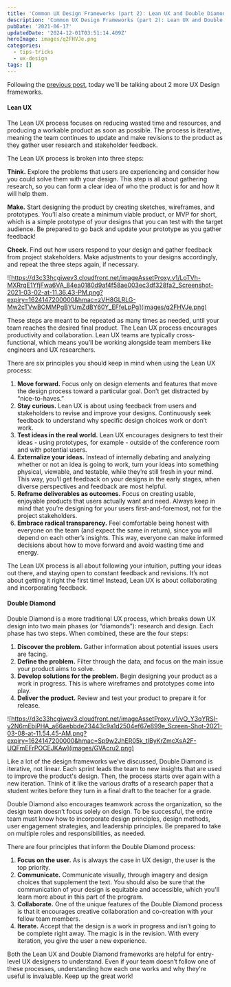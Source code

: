 ```yaml
---
title: 'Common UX Design Frameworks (part 2): Lean UX and Double Diamond'
description: 'Common UX Design Frameworks (part 2): Lean UX and Double Diamond'
pubDate: '2021-06-17'
updatedDate: '2024-12-01T03:51:14.409Z'
heroImage: images/q2FHVJe.png
categories:
  - tips-tricks
  - ux-design
tags: []
---
```


Following the [previous post](https://namvu.net/2021/06/common-ux-design-frameworks-design-thinking-process-and-the-five-elements-approach/), today we'll be talking about 2 more UX Design frameworks.

#### Lean UX 

The Lean UX process focuses on reducing wasted time and resources, and producing a workable product as soon as possible. The process is iterative, meaning the team continues to update and make revisions to the product as they gather user research and stakeholder feedback.

The Lean UX process is broken into three steps: 

**Think.** Explore the problems that users are experiencing and consider how you could solve them with your design. This step is all about gathering research, so you can form a clear idea of who the product is for and how it will help them.  

**Make.** Start designing the product by creating sketches, wireframes, and prototypes. You’ll also create a minimum viable product, or MVP for short, which is a simple prototype of your designs that you can test with the target audience. Be prepared to go back and update your prototype as you gather feedback!

**Check.** Find out how users respond to your design and gather feedback from project stakeholders. Make adjustments to your designs accordingly, and repeat the three steps again, if necessary.

![https://d3c33hcgiwev3.cloudfront.net/imageAssetProxy.v1/LoTVh-MXRrqE1YfjFwa6VA_84ea0180d9af4f58ae003ec3df328fa2_Screenshot-2021-03-02-at-11.36.43-PM.png?expiry=1624147200000&hmac=zVH8GLRLG-Mw2cTVwBOMMPgBYUmZdBY60Y_EFfeLpPg](images/q2FHVJe.png)

These steps are meant to be repeated as many times as needed, until your team reaches the desired final product. The Lean UX process encourages productivity and collaboration. Lean UX teams are typically cross-functional, which means you’ll be working alongside team members like engineers and UX researchers.

<!--more-->

There are six principles you should keep in mind when using the Lean UX process:

1. **Move forward.** Focus only on design elements and features that move the design process toward a particular goal. Don’t get distracted by “nice-to-haves.” 
2. **Stay curious.** Lean UX is about using feedback from users and stakeholders to revise and improve your designs. Continuously seek feedback to understand why specific design choices work or don’t work.
3. **Test ideas in the real world.** Lean UX encourages designers to test their ideas - using prototypes, for example - outside of the conference room and with potential users.
4. **Externalize your ideas.** Instead of internally debating and analyzing whether or not an idea is going to work, turn your ideas into something physical, viewable, and testable, while they’re still fresh in your mind. This way, you’ll get feedback on your designs in the early stages, when diverse perspectives and feedback are most helpful. 
5. **Reframe deliverables as outcomes.** Focus on creating usable, enjoyable products that users actually want and need. Always keep in mind that you’re designing for your users first-and-foremost, not for the project stakeholders.
6. **Embrace radical transparency.** Feel comfortable being honest with everyone on the team (and expect the same in return), since you will depend on each other’s insights. This way, everyone can make informed decisions about how to move forward and avoid wasting time and energy. 

The Lean UX process is all about following your intuition, putting your ideas out there, and staying open to constant feedback and revisions. It’s not about getting it right the first time! Instead, Lean UX is about collaborating and incorporating feedback.

#### Double Diamond 

Double Diamond is a more traditional UX process, which breaks down UX design into two main phases (or “diamonds”): research and design. Each phase has two steps. When combined, these are the four steps:

1. **Discover the problem.** Gather information about potential issues users are facing.
2. **Define the problem.** Filter through the data, and focus on the main issue your product aims to solve.
3. **Develop solutions for the problem.** Begin designing your product as a work in progress. This is where wireframes and prototypes come into play.
4. **Deliver the product.** Review and test your product to prepare it for release.

![https://d3c33hcgiwev3.cloudfront.net/imageAssetProxy.v1/vO_Y3qYRSI-v2N6mEbiPHA_a66aebbde23443c9a1d2504ef67e899e_Screen-Shot-2021-03-08-at-11.54.45-AM.png?expiry=1624147200000&hmac=Sp9w2JhER05k_tIByKrZmcXsA2F-UQFmEFrPOCEJKAw](images/GVAcru2.png)

Like a lot of the design frameworks we’ve discussed, Double Diamond is iterative, not linear. Each sprint leads the team to new insights that are used to improve the product's design. Then, the process starts over again with a new iteration. Think of it like the various drafts of a research paper that a student writes before they turn in a final draft to the teacher for a grade.

Double Diamond also encourages teamwork across the organization, so the design team doesn’t focus solely on design. To be successful, the entire team must know how to incorporate design principles, design methods, user engagement strategies, and leadership principles. Be prepared to take on multiple roles and responsibilities, as needed.

There are four principles that inform the Double Diamond process: 

1. **Focus on the user.** As is always the case in UX design, the user is the top priority.
2. **Communicate.** Communicate visually, through imagery and design choices that supplement the text. You should also be sure that the communication of your design is equitable and accessible, which you'll learn more about in this part of the program.
3. **Collaborate.** One of the unique features of the Double Diamond process is that it encourages creative collaboration and co-creation with your fellow team members. 
4. **Iterate.** Accept that the design is a work in progress and isn’t going to be complete right away. The magic is in the revision. With every iteration, you give the user a new experience.

Both the Lean UX and Double Diamond frameworks are helpful for entry-level UX designers to understand. Even if your team doesn’t follow one of these processes, understanding how each one works and why they're useful is invaluable. Keep up the great work!
